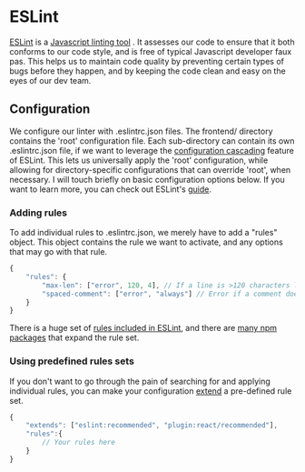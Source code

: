 # ESLint

[ESLint][1] is a [Javascript linting tool][2] . It assesses our code to ensure that it both conforms to
our code style, and is free of typical Javascript developer faux pas.
This helps us to maintain code quality by preventing certain types of bugs before they happen, and by keeping the code
clean and easy on the eyes of our dev team.

## Configuration

We configure our linter with .eslintrc.json files. The frontend/ directory contains the 'root' configuration file.
Each sub-directory can contain its own .eslintrc.json file, if we want to leverage the [configuration cascading][3]
feature of ESLint. This lets us universally apply the 'root' configuration, while allowing for directory-specific
configurations that can override 'root', when necessary.
I will touch briefly on basic configuration options below. If you want to learn more, you can check out ESLint's
[guide][4].

### Adding rules

To add individual rules to .eslintrc.json, we merely have to add a "rules" object. This object contains the rule we want
to activate, and any options that may go with that rule.
```javascript
{
    "rules": {
        "max-len": ["error", 120, 4], // If a line is >120 characters long, error. Count \t characters as 4 spaces.
        "spaced-comment": ["error", "always"] // Error if a comment does not have a space before its text.
    }
}
```
There is a huge set of [rules included in ESLint][5], and there are [many npm packages][6] that expand the rule set.

### Using predefined rules sets

If you don't want to go through the pain of searching for and applying individual rules, you can make your configuration
[extend][7] a pre-defined rule set.
```javascript
{
    "extends": ["eslint:recommended", "plugin:react/recommended"],
    "rules":{
        // Your rules here
    }
}
```


[1]: http://eslint.org/

[2]: http://mikecavaliere.com/javascript-linting-what-developers-need-to-know/

[3]: http://eslint.org/docs/user-guide/configuring#configuration-cascading-and-hierarchy

[4]: http://eslint.org/docs/user-guide/configuring

[5]: http://eslint.org/docs/rules/

[6]: https://www.npmjs.com/search?q=eslint-config-*

[7]: http://eslint.org/docs/user-guide/configuring#extending-configuration-files
